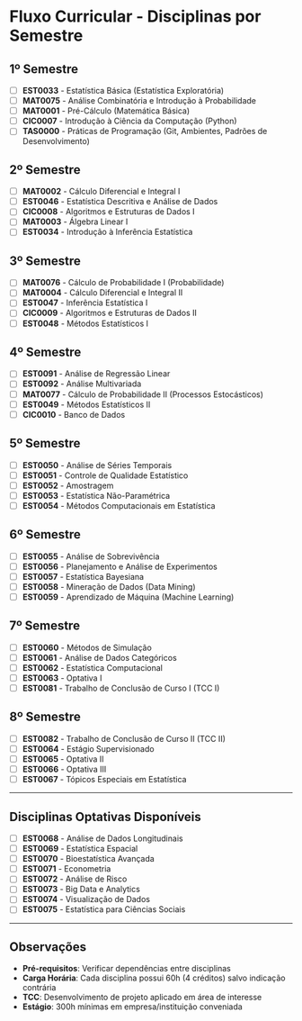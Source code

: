 # Fluxo Curricular - Disciplinas por Semestre

## 1º Semestre
- [ ] **EST0033** - Estatística Básica (Estatística Exploratória)
- [ ] **MAT0075** - Análise Combinatória e Introdução à Probabilidade  
- [ ] **MAT0001** - Pré-Cálculo (Matemática Básica)
- [ ] **CIC0007** - Introdução à Ciência da Computação (Python)
- [ ] **TAS0000** - Práticas de Programação (Git, Ambientes, Padrões de Desenvolvimento)

## 2º Semestre  
- [ ] **MAT0002** - Cálculo Diferencial e Integral I
- [ ] **EST0046** - Estatística Descritiva e Análise de Dados
- [ ] **CIC0008** - Algoritmos e Estruturas de Dados I
- [ ] **MAT0003** - Álgebra Linear I
- [ ] **EST0034** - Introdução à Inferência Estatística

## 3º Semestre
- [ ] **MAT0076** - Cálculo de Probabilidade I (Probabilidade)
- [ ] **MAT0004** - Cálculo Diferencial e Integral II  
- [ ] **EST0047** - Inferência Estatística I
- [ ] **CIC0009** - Algoritmos e Estruturas de Dados II
- [ ] **EST0048** - Métodos Estatísticos I

## 4º Semestre
- [ ] **EST0091** - Análise de Regressão Linear
- [ ] **EST0092** - Análise Multivariada
- [ ] **MAT0077** - Cálculo de Probabilidade II (Processos Estocásticos)
- [ ] **EST0049** - Métodos Estatísticos II
- [ ] **CIC0010** - Banco de Dados

## 5º Semestre  
- [ ] **EST0050** - Análise de Séries Temporais
- [ ] **EST0051** - Controle de Qualidade Estatístico
- [ ] **EST0052** - Amostragem
- [ ] **EST0053** - Estatística Não-Paramétrica
- [ ] **EST0054** - Métodos Computacionais em Estatística

## 6º Semestre
- [ ] **EST0055** - Análise de Sobrevivência  
- [ ] **EST0056** - Planejamento e Análise de Experimentos
- [ ] **EST0057** - Estatística Bayesiana
- [ ] **EST0058** - Mineração de Dados (Data Mining)
- [ ] **EST0059** - Aprendizado de Máquina (Machine Learning)

## 7º Semestre
- [ ] **EST0060** - Métodos de Simulação
- [ ] **EST0061** - Análise de Dados Categóricos  
- [ ] **EST0062** - Estatística Computacional
- [ ] **EST0063** - Optativa I
- [ ] **EST0081** - Trabalho de Conclusão de Curso I (TCC I)

## 8º Semestre
- [ ] **EST0082** - Trabalho de Conclusão de Curso II (TCC II)
- [ ] **EST0064** - Estágio Supervisionado
- [ ] **EST0065** - Optativa II
- [ ] **EST0066** - Optativa III
- [ ] **EST0067** - Tópicos Especiais em Estatística

---

## Disciplinas Optativas Disponíveis
- [ ] **EST0068** - Análise de Dados Longitudinais
- [ ] **EST0069** - Estatística Espacial
- [ ] **EST0070** - Bioestatística Avançada
- [ ] **EST0071** - Econometria
- [ ] **EST0072** - Análise de Risco
- [ ] **EST0073** - Big Data e Analytics
- [ ] **EST0074** - Visualização de Dados
- [ ] **EST0075** - Estatística para Ciências Sociais

---

## Observações
- **Pré-requisitos**: Verificar dependências entre disciplinas
- **Carga Horária**: Cada disciplina possui 60h (4 créditos) salvo indicação contrária
- **TCC**: Desenvolvimento de projeto aplicado em área de interesse
- **Estágio**: 300h mínimas em empresa/instituição conveniada
